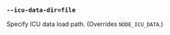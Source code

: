 ### `--icu-data-dir=file`

<!-- YAML
added: v0.11.15
-->

Specify ICU data load path. (Overrides `NODE_ICU_DATA`.)
